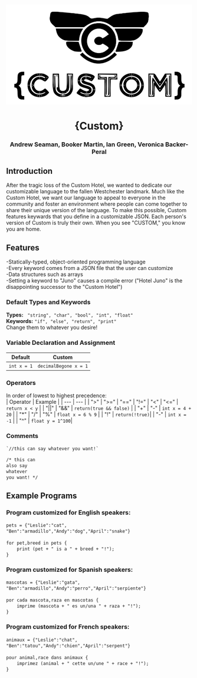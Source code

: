 ![](https://github.com/Booker-M/Custom/blob/main/logo/Custom.png?raw=true)  
# <div align="center">{Custom}</div>  
### <div align="center">Andrew Seaman, Booker Martin, Ian Green, Veronica Backer-Peral</div>

## Introduction
After the tragic loss of the Custom Hotel, we wanted to dedicate our customizable language to the fallen Westchester landmark. Much like the Custom Hotel, we want our language to appeal to everyone in the community and foster an environment where people can come together to share their unique version of the language. To make this possible, Custom features keywards that you define in a customizable JSON. Each person's version of Custom is truly their own. When you see "CUSTOM," you know you are home.

## Features
-Statically-typed, object-oriented programming language  
-Every keyword comes from a JSON file that the user can customize  
-Data structures such as arrays  
-Setting a keyword to "Juno" causes a compile error ("Hotel Juno" is the disappointing successor to the "Custom Hotel")  

### Default Types and Keywords
**Types:** ` "string", "char", "bool", "int", "float"`  
**Keywords:** `"if", "else", "return", "print"`  
Change them to whatever you desire!  

### Variable Declaration and Assignment

| Default | Custom |
| --- | --- |
| `int x = 1` | `decimalBegone x = 1` |

### Operators
In order of lowest to highest precedence:  
| Operator | Example |
| --- | --- |
| ">" \| ">=" \| "==" \| "!=" \| "<" \| "<=" | `return x < y` |
| "\|\|" \| "&&" | `return(true && false)` |
| "+" \| "-" | `int x = 4 + 20` |
|  "\*" \| "/" \| "%" | `float x = 6 % 9` |
| "!" | `return(!true)`|
| "-" | `int x = -1` |
| "^" | `float y = 1^100`|

### Comments
```
`//this can say whatever you want!`
```
```
/* this can
also say
whatever
you want! */
```


## Example Programs
### Program customized for English speakers:
```
pets = {"Leslie":"cat", "Ben":"armadillo","Andy":"dog","April":"snake"}

for pet,breed in pets {
	print (pet + " is a " + breed + "!");
}
```
### Program customized for Spanish speakers:
```
mascotas = {"Leslie":"gata", "Ben":"armadillo","Andy":"perro","April":"serpiente"}

por cada mascota,raza en mascotas {
	imprime (mascota + " es un/una " + raza + "!");
}
```
### Program customized for French speakers:
```
animaux = {"Leslie":"chat", "Ben":"tatou","Andy":"chien","April":"serpent"}

pour animal,race dans animaux {
	imprimez (animal + " cette un/une " + race + "!");
}
```
